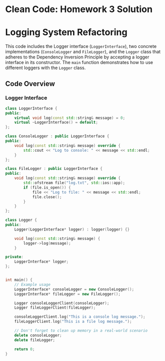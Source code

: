 # Clean Code: Homework 3 Solution

# Logging System Refactoring

This code includes the Logger interface (`LoggerInterface`), two concrete implementations (`ConsoleLogger` and `FileLogger`), and the `Logger` class that adheres to the Dependency Inversion Principle by accepting a logger interface in its constructor. The `main` function demonstrates how to use different loggers with the `Logger` class.

## Code Overview

### Logger Interface

```cpp
class LoggerInterface {
public:
    virtual void log(const std::string& message) = 0;
    virtual ~LoggerInterface() = default;
};

class ConsoleLogger : public LoggerInterface {
public:
    void log(const std::string& message) override {
        std::cout << "Log to console: " << message << std::endl;
    }
};

class FileLogger : public LoggerInterface {
public:
    void log(const std::string& message) override {
        std::ofstream file("log.txt", std::ios::app);
        if (file.is_open()) {
            file << "Log to file: " << message << std::endl;
            file.close();
        }
    }
};

class Logger {
public:
    Logger(LoggerInterface* logger) : logger(logger) {}

    void log(const std::string& message) {
        logger->log(message);
    }

private:
    LoggerInterface* logger;
};


int main() {
    // Example usage
    LoggerInterface* consoleLogger = new ConsoleLogger();
    LoggerInterface* fileLogger = new FileLogger();

    Logger consoleLoggerClient(consoleLogger);
    Logger fileLoggerClient(fileLogger);

    consoleLoggerClient.log("This is a console log message.");
    fileLoggerClient.log("This is a file log message.");

    // Don't forget to clean up memory in a real-world scenario
    delete consoleLogger;
    delete fileLogger;

    return 0;
}
